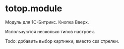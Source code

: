 # totop.module
Модуль для 1С-Битрикс. Кнопка Вверх.

Используются несколько типов настроек.

Todo: добавить выбор картинки, вместо css стрелки.
